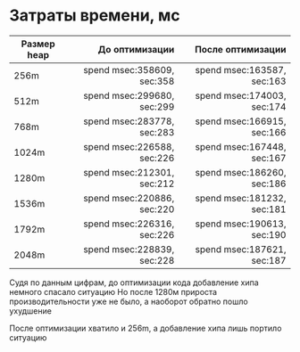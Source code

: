 # Затраты времени, мс

Размер heap| До оптимизации | После оптимизации 
---|---------------:|------------------:
256m|spend msec:358609, sec:358|spend msec:163587, sec:163 
512m|spend msec:299680, sec:299 |spend msec:174003, sec:174 
768m|spend msec:283778, sec:283 |spend msec:166915, sec:166 
1024m|spend msec:226588, sec:226 |spend msec:167448, sec:167
1280m|spend msec:212301, sec:212 |spend msec:186260, sec:186 
1536m|spend msec:220886, sec:220 |spend msec:181232, sec:181 
1792m|spend msec:226316, sec:226 |spend msec:190613, sec:190 
2048m|spend msec:228839, sec:228 |spend msec:187621, sec:187

Судя по данным цифрам, до оптимизации кода добавление хипа немного спасало ситуацию
Но после 1280м прироста производительности уже не было, а наоборот обратно пошло ухудшение

После оптимизации хватило и 256m, а добавление хипа лишь портило ситуацию